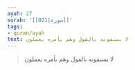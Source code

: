 ```yaml
---
ayah: 27
surah: '[[021|سورة]]'
tags:
- quran/ayah
text: لا يسبقونه بالقول وهم بأمره يعملون
---
```

> لا يسبقونه بالقول وهم بأمره يعملون
